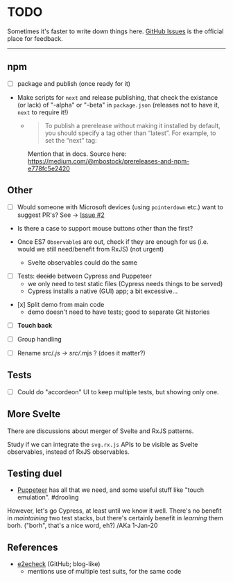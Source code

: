 # TODO

Sometimes it's faster to write down things here. [GitHub Issues](https://github.com/akauppi/svg.rx.js/issues) is the official place for feedback.

---

## npm 

- [ ] package and publish (once ready for it)

- Make scripts for `next` and release publishing, that check the existance (or lack) of "-alpha" or "-beta" in `package.json` (releases not to have it, `next` to require it!)
  - >To publish a prerelease without making it installed by default, you should specify a tag other than “latest”. For example, to set the “next” tag:
  
     Mention that in docs. Source here: https://medium.com/@mbostock/prereleases-and-npm-e778fc5e2420

## Other

- [ ] Would someone with Microsoft devices (using `pointerdown` etc.) want to suggest PR's? See -> [Issue #2](https://github.com/akauppi/svg.rx.js/issues/2)

- Is there a case to support mouse buttons other than the first?

- Once ES7 `Observable`s are out, check if they are enough for us (i.e. would we still need/benefit from RxJS) (not urgent)
  - Svelte observables could do the same

  
<!-- disabled. test with modern RxJS, one day.  
## Backpressure 

<font color=red>This may have already been handled by recent (>5) RxJS versions. Just need manual testing.</font>

- if the drag produces more coordinates than the subscriber can handle, we'd be okay always skipping to the latest one. AKa251015
  
Note that RxJS states this about [backpressure](https://github.com/Reactive-Extensions/RxJS/blob/master/doc/gettingstarted/backpressure.md#future-work) (version 4):

>In future versions of RxJS, the idea of the controlled observable will be baked into the subscription itself which then allows the backpressure to be an essential part of the contract or requesting n number of items.

With this in mind, we might be best off just waiting for RxJS to develop in this direction, and handling all the drag events until it does. AKa050616
-->

- [ ] Tests: <strike>decide</strike> between Cypress and Puppeteer
  - we only need to test static files (Cypress needs things to be served) 
  - Cypress installs a native (GUI) app; a bit excessive... 

- [x] Split demo from main code
  - demo doesn't need to have tests; good to separate Git histories
- [ ] **Touch back**
- [ ] Group handling

- [ ] Rename src/*.js -> src/*.mjs ? (does it matter?)

<!-- mentioned in demo; needs work in both
## Asset workflow

- [ ] **Import of graphics from external file** (where it is editable)
  - handle e.g. arms, as subgroups of such graphics, from the script

-->


## Tests

- [ ] Could do "accordeon" UI to keep multiple tests, but showing only one.

## More Svelte

There are discussions about merger of Svelte and RxJS patterns. 

Study if we can integrate the `svg.rx.js` APIs to be visible as Svelte observables, instead of RxJS observables.


## Testing duel

- [Puppeteer](https://developers.google.com/web/tools/puppeteer) has all that we need, and some useful stuff like "touch emulation". #drooling

However, let's go Cypress, at least until we know it well. There's no benefit in *maintaining* two test stacks, but there's certainly benefit in *learning* them borh. ("borh", that's a nice word, eh?) /AKa 1-Jan-20 


## References

- [e2echeck](https://github.com/Mercateo/e2e-check) (GitHub; blog-like)
  - mentions use of multiple test suits, for the same code
 
